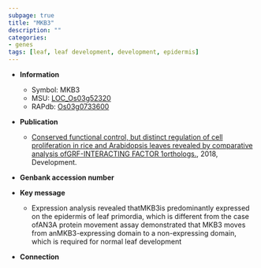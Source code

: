 ```yaml
---
subpage: true
title: "MKB3"
description: ""
categories:
- genes
tags: [leaf, leaf development, development, epidermis]
---
```


* **Information**  
    + Symbol: MKB3  
    + MSU: [LOC_Os03g52320](http://rice.plantbiology.msu.edu/cgi-bin/ORF_infopage.cgi?orf=LOC_Os03g52320)  
    + RAPdb: [Os03g0733600](http://rapdb.dna.affrc.go.jp/viewer/gbrowse_details/irgsp1?name=Os03g0733600)  

* **Publication**  
    + [Conserved functional control, but distinct regulation of cell proliferation in rice and Arabidopsis leaves revealed by comparative analysis ofGRF-INTERACTING FACTOR 1orthologs.](http://www.ncbi.nlm.nih.gov/pubmed?term=Conserved+functional+control,+but+distinct+regulation+of+cell+proliferation+in+rice+and+Arabidopsis+leaves+revealed+by+comparative+analysis+ofGRF-INTERACTING+FACTOR+1orthologs.%5BTitle%5D), 2018, Development.

* **Genbank accession number**  

* **Key message**  
    + Expression analysis revealed thatMKB3is predominantly expressed on the epidermis of leaf primordia, which is different from the case ofAN3A protein movement assay demonstrated that MKB3 moves from anMKB3-expressing domain to a non-expressing domain, which is required for normal leaf development

* **Connection**  



